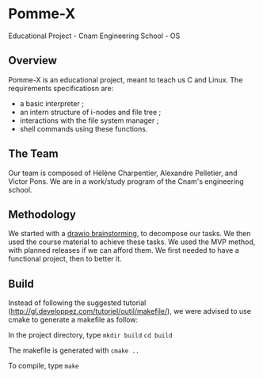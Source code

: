 # Pomme-X
Educational Project - Cnam Engineering School - OS

## Overview
Pomme-X is an educational project, meant to teach us C and Linux.
The requirements specificatiosn are:
- a basic interpreter ;
- an intern structure of i-nodes and file tree ;
- interactions with the file system manager ;
- shell commands using these functions.

## The Team
Our team is composed of Hélène Charpentier, Alexandre Pelletier, and Victor Pons. We are in a work/study program of the Cnam's engineering school.

## Methodology
We started with a [drawio brainstorming](Brainstorm.drawio.xml), to decompose our tasks.
We then used the course material to achieve these tasks.
We used the MVP method, with planned releases if we can afford them.
We first needed to have a functional project, then to better it.

## Build
Instead of following the suggested tutorial (http://gl.developpez.com/tutoriel/outil/makefile/), we were advised to use cmake to generate a makefile as follow:

In the project directory, type
`mkdir build`
`cd build`

The makefile is generated with
`cmake ..`

To compile, type
`make`